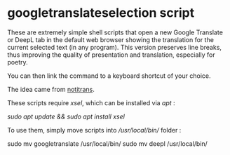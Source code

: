 # googletranslateselection script

These are extremely simple shell scripts that open a new Google Translate or DeepL tab
in the default web browser showing the translation for the current selected text
(in any program).
This version preserves line breaks, thus improving the quality of presentation and translation, especially for poetry. 

You can then link the command to a keyboard shortcut of your
choice.

The idea came from 
[notitrans](http://www.webupd8.org/2016/03/translate-any-text-you-select-on-your.html).

These scripts require *xsel*, which can be installed via *apt* :

*sudo apt update && sudo apt install xsel*

To use them, simply move scripts into */usr/local/bin/* folder :

sudo mv googletranslate /usr/local/bin/
sudo mv deepl /usr/local/bin/
